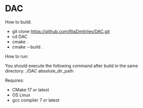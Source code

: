 # DAC

How to build:
 - git clone https://github.com/IlliaDmitriiev/DAC.git
 - cd DAC
 - cmake .
 - cmake --build .
 
How to run:

 You should execute the following command after build in the same directory:
 ./DAC absolute_dir_path
 
Requires:
 - CMake 17 or latest
 - OS Linux
 - gcc compiler 7 or latest
